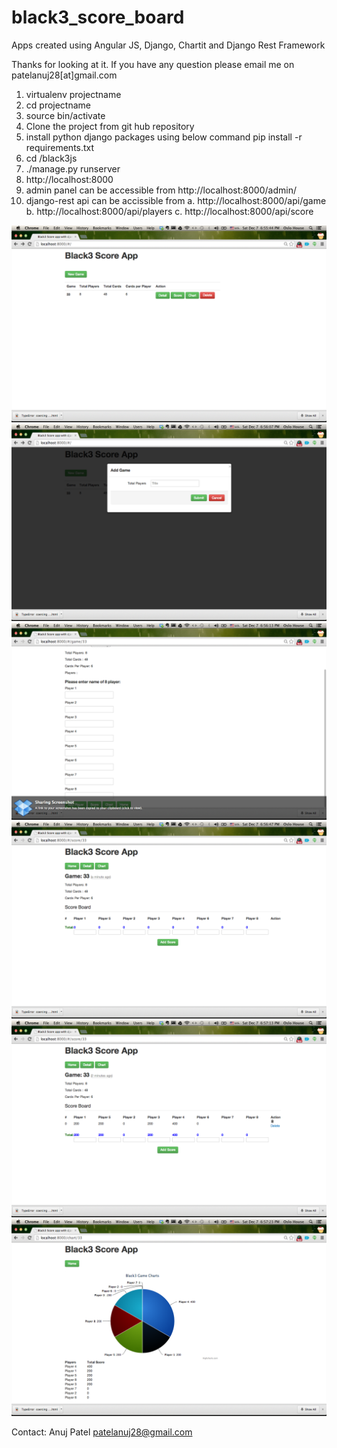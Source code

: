 black3_score_board
==================

Apps created using Angular JS, Django, Chartit and Django Rest Framework

Thanks for looking at it. If you have any question please email me on 
patelanuj28[at]gmail.com

1.  virtualenv projectname
2.  cd projectname
3.  source bin/activate
4.  Clone the project from git hub repository
5.  install python django packages using below command
    pip install -r requirements.txt
6.  cd <projectname>/black3js
7.  ./manage.py runserver
8.  http://localhost:8000
9.  admin panel can be accessible from http://localhost:8000/admin/
10. django-rest api can be accissible from
	a. http://localhost:8000/api/game
    b. http://localhost:8000/api/players
    c. http://localhost:8000/api/score



![Alt text](img1.png "Optional title")
![Alt text](img2.png "Optional title")
![Alt text](img3.png "Optional title")
![Alt text](img4.png "Optional title")
![Alt text](img5.png "Optional title")
![Alt text](img6.png "Optional title")


Contact: 
Anuj Patel
patelanuj28@gmail.com
